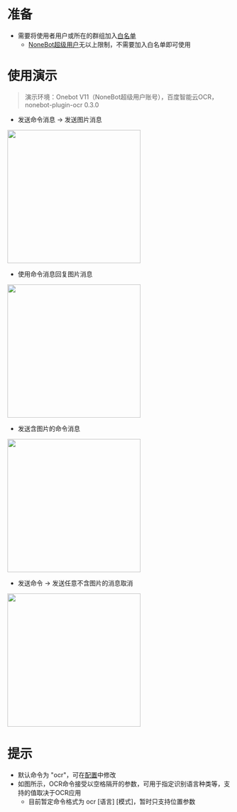# 准备
+ 需要将使用者用户或所在的群组加入[白名单](config.md#botonebotwhitelist_group)
    + [NoneBot超级用户](https://v2.nonebot.dev/docs/tutorial/configuration#superusers)无以上限制，不需要加入白名单即可使用

# 使用演示
  > 演示环境：Onebot V11（NoneBot超级用户账号），百度智能云OCR，nonebot-plugin-ocr 0.3.0
+ 发送命令消息 -> 发送图片消息

<a href="https://sm.ms/image/5RNIeojZ3bvd2E4" target="_blank"><img src="https://s2.loli.net/2022/09/29/5RNIeojZ3bvd2E4.jpg" width="300px"/></a>

+ 使用命令消息回复图片消息

<a href="https://sm.ms/image/5mQMT8KyRutjFZk" target="_blank"><img src="https://s2.loli.net/2022/09/29/5mQMT8KyRutjFZk.jpg" width="300px"/></a>

+ 发送含图片的命令消息

<a href="https://sm.ms/image/OYzbUXq8mGufBDc" target="_blank"><img src="https://s2.loli.net/2022/09/29/OYzbUXq8mGufBDc.jpg" width="300px"/></a>

+ 发送命令 -> 发送任意不含图片的消息取消

<a href="https://sm.ms/image/8wzJjh5gufIq4Hb" target="_blank"><img src="https://s2.loli.net/2022/09/29/8wzJjh5gufIq4Hb.jpg" width="300px"></a>


# 提示
+ 默认命令为 "ocr"，可在[配置](config.md#botocr_commands)中修改
+ 如图所示，OCR命令接受以空格隔开的参数，可用于指定识别语言种类等，支持的值取决于OCR应用
    + 目前暂定命令格式为 ocr \[语言\] \[模式\]，暂时只支持位置参数 